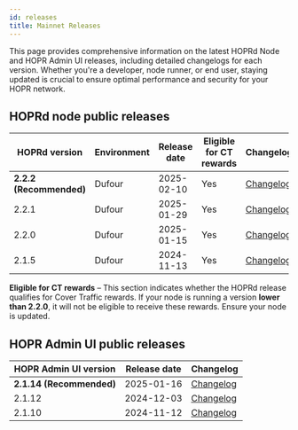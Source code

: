 ```yaml
---
id: releases
title: Mainnet Releases
---
```


This page provides comprehensive information on the latest HOPRd Node and HOPR Admin UI releases, including detailed changelogs for each version. Whether you're a developer, node runner, or end user, staying updated is crucial to ensure optimal performance and security for your HOPR network.

## HOPRd node public releases 

| HOPRd version | Environment | Release date | Eligible for CT rewards |  Changelog |
|-----|-----|------|-----|-----|
| **2.2.2 (Recommended)** | Dufour | 2025-02-10 | Yes | [Changelog](https://github.com/hoprnet/hoprnet/releases/tag/v2.2.2) |
| 2.2.1 | Dufour | 2025-01-29 | Yes | [Changelog](https://github.com/hoprnet/hoprnet/releases/tag/v2.2.1) |
| 2.2.0 | Dufour | 2025-01-15 | Yes | [Changelog](https://github.com/hoprnet/hoprnet/releases/tag/v2.2.0) |
| 2.1.5 | Dufour | 2024-11-13 | Yes | [Changelog](https://github.com/hoprnet/hoprnet/releases/tag/v2.1.5) |

**Eligible for CT rewards** – This section indicates whether the HOPRd release qualifies for Cover Traffic rewards. If your node is running a version **lower than 2.2.0**, it will not be eligible to receive these rewards. Ensure your node is updated.

## HOPR Admin UI public releases 

|  HOPR Admin UI version | Release date | Changelog |
|-----|-----|-----|
| **2.1.14 (Recommended)**  | 2025-01-16  | [Changelog](https://github.com/hoprnet/hopr-admin/releases/tag/v2.1.14) |
| 2.1.12  | 2024-12-03  | [Changelog](https://github.com/hoprnet/hopr-admin/releases/tag/v2.1.12) |
| 2.1.10  | 2024-11-12  | [Changelog](https://github.com/hoprnet/hopr-admin/releases/tag/v2.1.10) |